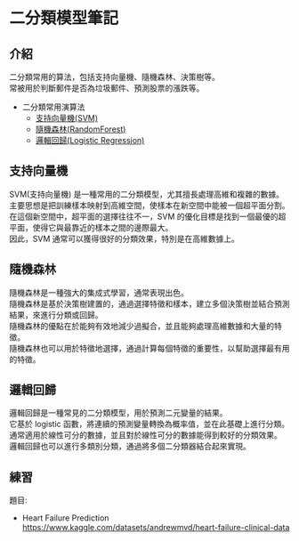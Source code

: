# 二分類模型筆記

## 介紹

二分類常用的算法，包括支持向量機、隨機森林、決策樹等。<br>
常被用於判斷郵件是否為垃圾郵件、預測股票的漲跌等。

- 二分類常用演算法
  - [支持向量機(SVM)](#支持向量機)
  - [隨機森林(RandomForest)](#隨機森林)
  - [邏輯回歸(Logistic Regression)](#邏輯回歸)

## 支持向量機

SVM(支持向量機) 是一種常用的二分類模型，尤其擅長處理高維和複雜的數據。<br>
主要思想是把訓練樣本映射到高維空間，使樣本在新空間中能被一個超平面分割。<br>
在這個新空間中，超平面的選擇往往不一，SVM 的優化目標是找到一個最優的超平面，使得它與最靠近的樣本之間的邊際最大。<br>
因此，SVM 通常可以獲得很好的分類效果，特別是在高維數據上。

## 隨機森林

隨機森林是一種強大的集成式學習，通常表現出色。<br>
隨機森林是基於決策樹建置的，通過選擇特徵和樣本，建立多個決策樹並結合預測結果，來進行分類或回歸。<br>
隨機森林的優點在於能夠有效地減少過擬合，並且能夠處理高維數據和大量的特徵。<br>
隨機森林也可以用於特徵地選擇，通過計算每個特徵的重要性，以幫助選擇最有用的特徵。

## 邏輯回歸

邏輯回歸是一種常見的二分類模型，用於預測二元變量的結果。<br>
它基於 logistic 函數，將連續的預測變量轉換為概率值，並在此基礎上進行分類。<br>
通常適用於線性可分的數據，並且對於線性可分的數據能得到較好的分類效果。<br>
邏輯回歸也可以進行多類別分類，通過將多個二分類器結合起來實現。

## 練習

題目:<br>

- Heart Failure Prediction<br>
  https://www.kaggle.com/datasets/andrewmvd/heart-failure-clinical-data
